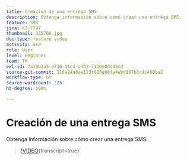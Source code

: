 ```yaml
---
title: Creación de una entrega SMS
description: Obtenga información sobre cómo crear una entrega SMS.
feature: SMS
jira: KT-7797
thumbnail: 335706.jpg
doc-type: feature video
activity: use
role: User
level: Beginner
team: TM
exl-id: 7a19b3a5-e736-41c4-a443-7110e0dd45cd
source-git-commit: 116a24a8aa123f615e08fa4ebd187b3c4c460ba2
workflow-type: ht
source-wordcount: '26'
ht-degree: 100%

---
```


# Creación de una entrega SMS

Obtenga información sobre cómo crear una entrega SMS.

>[!VIDEO](https://video.tv.adobe.com/v/335706?quality=12&learn=on){transcript=true}
